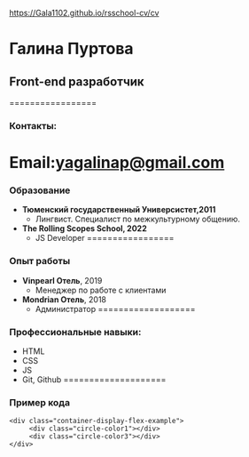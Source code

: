 https://Gala1102.github.io/rsschool-cv/cv
# Галина Пуртова
## Front-end разработчик
=================
### **Контакты:**
Email:yagalinap@gmail.com
==================

### **Образование** 

* **Тюменский государственный Универсистет,2011**
   *  Лингвист. Специалист по межкультурному общению.
* **The Rolling Scopes School, 2022**
   *  JS Developer
=================

### **Опыт работы**
* **Vinpearl Отель**, 2019
  *  Менеджер по работе с клиентами
* **Mondrian Отель**, 2018
  *  Администратор 
===================
### **Профессиональные навыки:**
  *  HTML
  *  CSS
  *  JS
  *  Git, Github
====================

### **Пример кода**
```
<div class="container-display-flex-example">
     <div class="circle-color1"></div>
     <div class="circle-color3"></div>
</div>
```
  





     